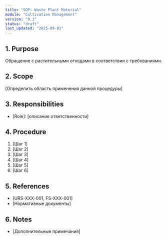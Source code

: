 ```yaml
---
title: "SOP: Waste Plant Material"
module: "Cultivation Management"
version: "0.1"
status: "draft"
last_updated: "2025-09-01"
---
```


## 1. Purpose

Обращение с растительными отходами в соответствии с требованиями.

## 2. Scope

[Определить область применения данной процедуры]

## 3. Responsibilities

- [Role]: [описание ответственности]

## 4. Procedure

1. [Шаг 1]
2. [Шаг 2]
3. [Шаг 3]
4. [Шаг 4]
5. [Шаг 5]
6. [Шаг 6]

## 5. References

- [URS-XXX-001, FS-XXX-001]
- [Нормативные документы]

## 6. Notes

- [Дополнительные примечания]
